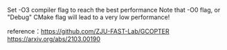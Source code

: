 Set -O3 compiler flag to reach the best performance
Note that -O0 flag, or "Debug" CMake flag will lead to a very low performance!

reference：https://github.com/ZJU-FAST-Lab/GCOPTER
https://arxiv.org/abs/2103.00190
